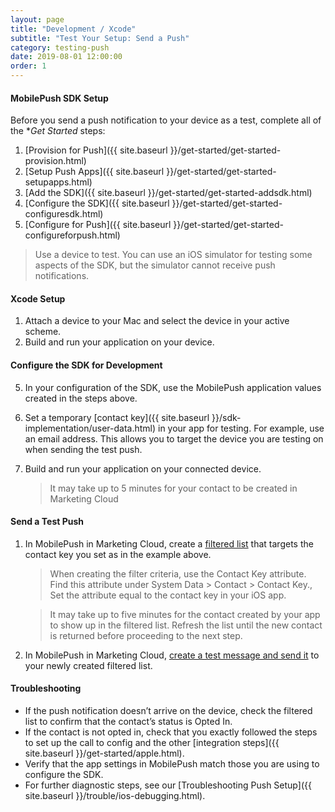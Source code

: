 ```yaml
---
layout: page
title: "Development / Xcode"
subtitle: "Test Your Setup: Send a Push"
category: testing-push
date: 2019-08-01 12:00:00
order: 1
---
```


#### MobilePush SDK Setup

Before you send a push notification to your device as a test, complete all of the **Get Started* steps:

1. [Provision for Push]({{ site.baseurl }}/get-started/get-started-provision.html)
1. [Setup Push Apps]({{ site.baseurl }}/get-started/get-started-setupapps.html)
1. [Add the SDK]({{ site.baseurl }}/get-started/get-started-addsdk.html)
1. [Configure the SDK]({{ site.baseurl }}/get-started/get-started-configuresdk.html)
1. [Configure for Push]({{ site.baseurl }}/get-started/get-started-configureforpush.html)

> Use a device to test. You can use an iOS simulator for testing some aspects of the SDK, but the simulator cannot receive push notifications.

#### Xcode Setup

1. Attach a device to your Mac and select the device in your active scheme.
2. Build and run your application on your device.

#### Configure the SDK for Development

5. In your configuration of the SDK, use the MobilePush application values created in the steps above.
6. Set a temporary [contact key]({{ site.baseurl }}/sdk-implementation/user-data.html) in your app for testing. For example, use an email address. This allows you to target the device you are testing on when sending the test push.
7. Build and run your application on your connected device.

    > It may take up to 5 minutes for your contact to be created in Marketing Cloud
    
<script src="https://gist.github.com/sfmc-mobilepushsdk/26263f30ab936037e110e191f5514a44.js"></script>

#### Send a Test Push

1. In MobilePush in Marketing Cloud, create a [filtered list](https://help.salesforce.com/articleView?id=mc_mp_create_filtered_list.htm&type=5) that targets the contact key you set as in the example above.

    > When creating the filter criteria, use the Contact Key attribute. Find this attribute under System Data > Contact > Contact Key., Set the attribute equal to the contact key in your iOS app.
    
    > It may take up to five minutes for the contact created by your app to show up in the filtered list. Refresh the list until the new contact is returned before proceeding to the next step.
    
1. In MobilePush in Marketing Cloud, [create a test message and send it](https://help.salesforce.com/articleView?id=mc_mp_outbound_message.htm&type=5) to your newly created filtered list.


#### Troubleshooting

- If the push notification doesn’t arrive on the device, check the filtered list to confirm that the contact’s status is Opted In. 
- If the contact is not opted in, check that you exactly followed the steps to set up the call to config and the other [integration steps]({{ site.baseurl }}/get-started/apple.html).
- Verify that the app settings in MobilePush match those you are using to configure the SDK.
- For further diagnostic steps, see our [Troubleshooting Push Setup]({{ site.baseurl }}/trouble/ios-debugging.html).
